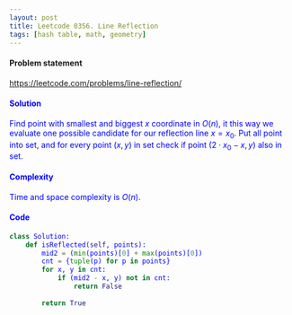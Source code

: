 ```yaml
---
layout: post
title: Leetcode 0356. Line Reflection
tags: [hash table, math, geometry]
---
```


#### Problem statement

<a href="https://leetcode.com/problems/line-reflection/"> <font color = blue>https://leetcode.com/problems/line-reflection/

#### Solution
Find point with smallest and biggest $x$ coordinate in $O(n)$, it this way we evaluate one possible candidate for our reflection line $x = x_0$. Put all point into set, and for every point $(x, y)$ in set check if point $(2\cdot x_0-x, y)$ also in set.

#### Complexity
Time and space complexity is $O(n)$.

#### Code
```python
class Solution:
    def isReflected(self, points):
        mid2 = (min(points)[0] + max(points)[0])
        cnt = {tuple(p) for p in points}
        for x, y in cnt:
            if (mid2 - x, y) not in cnt:
                return False
            
        return True
```
